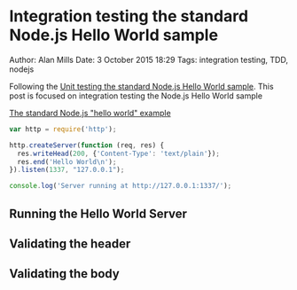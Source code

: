 Integration testing the standard Node.js Hello World sample
===========================================================
Author: Alan Mills
Date: 3 October 2015 18:29
Tags: integration testing, TDD, nodejs

Following the [Unit testing the standard Node.js Hello World sample](./unit-testing-nodejs-hello-world.md).  This post is focused on integration testing the Node.js Hello World sample

[The standard Node.js "hello world" example](https://nodejs.org/en/about/)
``` javascript
var http = require('http');

http.createServer(function (req, res) {
  res.writeHead(200, {'Content-Type': 'text/plain'});
  res.end('Hello World\n');
}).listen(1337, "127.0.0.1");

console.log('Server running at http://127.0.0.1:1337/');
```

## Running the Hello World Server

## Validating the header

## Validating the body
